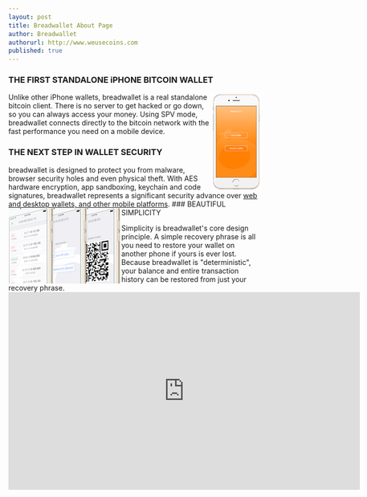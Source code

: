 ```yaml
---
layout: post
title: Breadwallet About Page
author: Breadwallet
authorurl: http://www.weusecoins.com
published: true
---
```


### THE FIRST STANDALONE iPHONE BITCOIN WALLET
<img src="/images/breadwallet.png" alt="Breadwallet" align="right"><p>Unlike other iPhone wallets, breadwallet is a real standalone bitcoin client. There is no server to get hacked or go down, so you can always access your money. Using SPV mode, breadwallet connects directly to the bitcoin network with the fast performance you need on a mobile device.
### THE NEXT STEP IN WALLET SECURITY
<p>breadwallet is designed to protect you from malware, browser security holes and even physical theft. With AES hardware encryption, app sandboxing, keychain and code signatures, breadwallet represents a significant security advance over <a href="/en/find-the-best-bitcoin-wallet/">web and desktop wallets, and other mobile platforms</a>.
### BEAUTIFUL SIMPLICITY
<img src="/images/breadwallet-demo.png" alt="Breadwallet demo" align="left"><p>Simplicity is breadwallet's core design principle. A simple recovery phrase is all you need to restore your wallet on another phone if yours is ever lost. Because breadwallet is "deterministic", your balance and entire transaction history can be restored from just your recovery phrase.
<iframe width="700" height="394" src="https://www.youtube.com/embed/OQFpUduwCUM" frameborder="0" allowfullscreen></iframe>